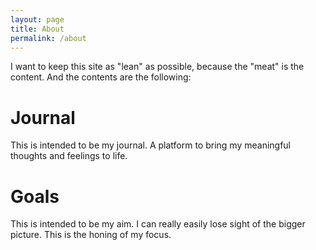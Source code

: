 ```yaml
---
layout: page
title: About
permalink: /about
---
```


I want to keep this site as "lean" as possible, because the "meat" is the content. And the contents are the following:

# Journal
This is intended to be my journal. A platform to bring my meaningful thoughts and feelings to life.

# Goals
This is intended to be my aim. I can really easily lose sight of the bigger picture. This is the honing of my focus.


